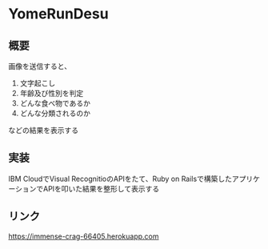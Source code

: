 # YomeRunDesu
## 概要
画像を送信すると、
1. 文字起こし
1. 年齢及び性別を判定
1. どんな食べ物であるか
1. どんな分類されるのか

などの結果を表示する

## 実装
IBM CloudでVisual RecognitioのAPIをたて、Ruby on Railsで構築したアプリケーションでAPIを叩いた結果を整形して表示する

## リンク
https://immense-crag-66405.herokuapp.com
